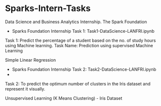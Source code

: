 # Sparks-Intern-Tasks

Data Science and Business Analytics Internship.
The Spark Foundation

- Sparks Foundation Internship Task 1: Task1-DataScience-LANFRI.ipynb

Task 1: Predict the percentage of a student based on the no. of study hours using Machine learning.
Task Name: Prediction using supervised Machine Learning

Simple Linear Regression


- Sparks Foundation Internship Task 2: Task2-DataScience-LANFRI.ipynb
-
Task 2: To predict the optimum number of clusters in the Iris dataset and represent it visually.
 
 Unsupervised Learning (K Means Clustering) - Iris Dataset
